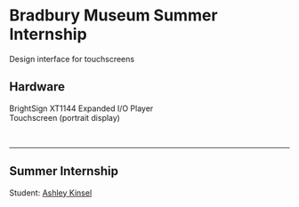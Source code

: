 # Bradbury Museum Summer Internship

Design interface for touchscreens

## Hardware
BrightSign XT1144 Expanded I/O Player  
Touchscreen (portrait display)

<br>
<hr>

## Summer Internship
Student: [Ashley Kinsel](https://github.com/AKinsel1)
